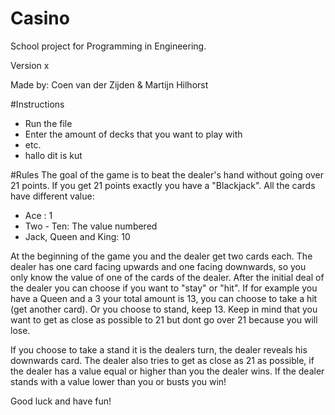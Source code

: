 # Casino
School project for Programming in Engineering.

Version x

Made by: Coen van der Zijden & Martijn Hilhorst

#Instructions

- Run the file
- Enter the amount of decks that you want to play with
- etc.
- hallo dit is kut


#Rules
The goal of the game is to beat the dealer's hand without going over 21 points. 
If you get 21 points exactly you have a "Blackjack". 
All the cards have different value: 
- Ace : 1
- Two - Ten: The value numbered
- Jack, Queen and King: 10

At the beginning of the game you and the dealer get two cards each. 
The dealer has one card facing upwards and one facing downwards, so you only know the value of one of the cards of the dealer.
After the initial deal of the dealer you can choose if you want to "stay" or "hit".
If for example you have a Queen and a 3 your total amount is 13, you can choose to take a hit (get another card).
 Or you choose to stand, keep 13.
 Keep in mind that you want to get as close as possible to 21 but dont go over 21 because you will lose.

If you choose to take a stand it is the dealers turn, the dealer reveals his downwards card.
The dealer also tries to get as close as 21 as possible, if the dealer has a value equal or higher than you the dealer wins. 
If the dealer stands with a value lower than you or busts you win! 

Good luck and have fun!